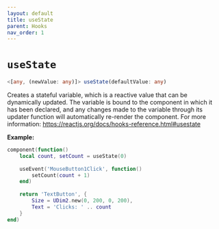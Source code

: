 ```yaml
---
layout: default
title: useState
parent: Hooks
nav_order: 1
---
```


# `useState`

```ts
<[any, (newValue: any)]> useState(defaultValue: any)
```

Creates a stateful variable, which is a reactive value that can be dynamically updated. The variable is bound to the component in which it has been declared, and any changes made to the variable through its updater function will automatically re-render the component. For more information: https://reactjs.org/docs/hooks-reference.html#usestate

**Example:**
```lua
component(function()
	local count, setCount = useState(0)
	
	useEvent('MouseButton1Click', function()
		setCount(count + 1)
	end)
	
	return 'TextButton', {
		Size = UDim2.new(0, 200, 0, 200),
		Text = 'Clicks: ' .. count
	}
end)
```